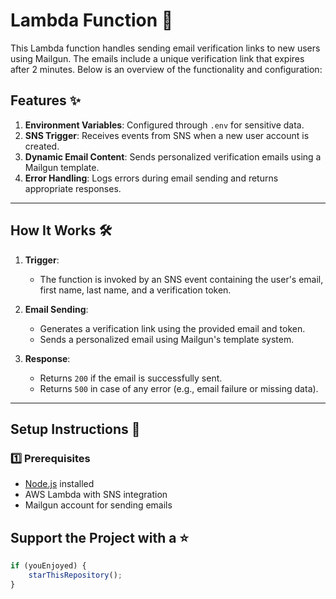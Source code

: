 # Lambda Function 📧

This Lambda function handles sending email verification links to new users using Mailgun. The emails include a unique verification link that expires after 2 minutes. Below is an overview of the functionality and configuration:

## Features ✨
1. **Environment Variables**: Configured through `.env` for sensitive data.
2. **SNS Trigger**: Receives events from SNS when a new user account is created.
3. **Dynamic Email Content**: Sends personalized verification emails using a Mailgun template.
4. **Error Handling**: Logs errors during email sending and returns appropriate responses.

---

## How It Works 🛠️
1. **Trigger**: 
   - The function is invoked by an SNS event containing the user's email, first name, last name, and a verification token.

2. **Email Sending**:
   - Generates a verification link using the provided email and token.
   - Sends a personalized email using Mailgun's template system.

3. **Response**:
   - Returns `200` if the email is successfully sent.
   - Returns `500` in case of any error (e.g., email failure or missing data).

---

## Setup Instructions 🚀
### 1️⃣ Prerequisites
- [Node.js](https://nodejs.org/)  installed
- AWS Lambda with SNS integration
- Mailgun account for sending emails 

## Support the Project with a ⭐ 
```javascript
if (youEnjoyed) {
    starThisRepository();
}
